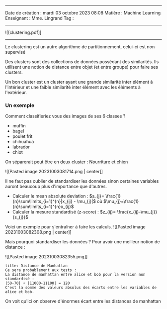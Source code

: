  ---

 Date de création : mardi 03 octobre 2023 08:08
 Matière : Machine Learning
 Enseignant : Mme. Lingrand
 Tag :

---

![[clustering.pdf]]

---

Le clustering est un autre algorithme de partitionnement, celui-ci est non supervisé

Des clusters sont des collections de données possédant des similarités. Ils utilisent une notion de distance entre objet (et entre groupe) pour faire ses clusters.

Un bon cluster est un cluster ayant une grande similarité inter élément à l'intérieur et une faible similarité inter élément avec les éléments à l'extérieur.
### Un exemple

Comment classifieriez vous des images de ses 6 classes ?
- muffin
- bagel
- poulet frit
- chihuahua
- labrador
- chiot

On séparerait peut être en deux cluster : Nourriture et chien

![[Pasted image 20231003081714.png | center]]


Il ne faut pas oublier de standardiser les données sinon certaines variables auront beaucoup plus d'importance que d'autres. 

- Calculer le mean absolute deviation : $s_{j}= \frac{1}{n}\sum\limits_{i=1}^{n}|x_{ij} - \mu_{j}|$  où $\mu_{j}=\frac{1}{n}\sum\limits_{i=1}^{n}x_{ij}$ 
- Calculer la mesure standardisé (z-score) : $z_{ij}= \frac{x_{ij}-\mu_{j}}{s_{j}}$ 

Voici un exemple pour s'entraîner à faire les calculs.
![[Pasted image 20231003082308.png | center]]

Mais pourquoi standardiser les données ? Pour avoir une meilleur notion de distance :

![[Pasted image 20231003082355.png]]

```ad-danger
title: Distance de Manhattan
Ce sera probablement aux tests :
La distance de manhattan entre alice et bob pour la version non standardisé :
|50-70| + |11000-11100| = 120
C'est la somme des valeurs absolus des écarts entre les variables de alice et bob.
```

On voit qu'ici on observe d'énormes écart entre les distances de manhattan 